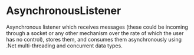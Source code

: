 # AsynchronousListener
Asynchronous listener which receives messages (these could be incoming through a socket or any other mechanism over the rate of which the user has no control), stores them, and consumes them asynchronously using .Net multi-threading and concurrent data types.
